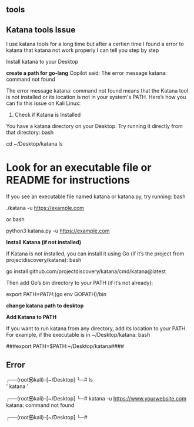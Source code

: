 ## tools
## Katana tools Issue 
I use katana tools for a long time but after a certien time I found a error to katana that katana not work properly
I can tell you step by step 

Install katana to your Desktop 

**create a path for go-lang**
Copilot said: The error message katana: command not found

The error message katana: command not found means that the Katana tool is not installed or its location is not in your system's PATH. Here’s how you can fix this issue on Kali Linux:
1. Check if Katana is Installed

You have a katana directory on your Desktop. Try running it directly from that directory:
bash

cd ~/Desktop/katana
ls
# Look for an executable file or README for instructions

If you see an executable file named katana or katana.py, try running:
bash

./katana -u https://example.com

or
bash

python3 katana.py -u https://example.com

**Install Katana (if not installed)**

If Katana is not installed, you can install it using Go (if it’s the project from projectdiscovery/katana):
bash

go install github.com/projectdiscovery/katana/cmd/katana@latest

Then add Go’s bin directory to your PATH (if it’s not already):

export PATH=$PATH:$(go env GOPATH)/bin


**change katana path to desktop**


**Add Katana to PATH**

If you want to run katana from any directory, add its location to your PATH. For example, if the executable is in ~/Desktop/katana:
bash

###export PATH=$PATH:~/Desktop/katana####



## Error 
┌──(root㉿kali)-[~/Desktop]
└─# ls    
'   katana '
                                                                                                                            
┌──(root㉿kali)-[~/Desktop]
└─# katana -u https://www.yourwebsite.com
katana: command not found
                                                                                                                            
┌──(root㉿kali)-[~/Desktop]
└─# 
